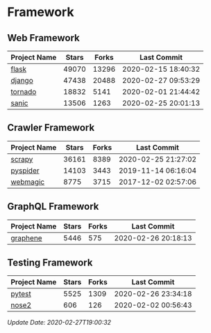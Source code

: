 # Framework

## Web Framework

| Project Name | Stars | Forks | Last Commit |
| ------------ | ----- | ----- | ----------- |
| [flask](https://github.com/pallets/flask) | 49070 | 13296 | 2020-02-15 18:40:32 |
| [django](https://github.com/django/django) | 47438 | 20488 | 2020-02-27 09:53:29 |
| [tornado](https://github.com/tornadoweb/tornado) | 18832 | 5141 | 2020-02-01 21:44:42 |
| [sanic](https://github.com/huge-success/sanic) | 13506 | 1263 | 2020-02-25 20:01:13 |

## Crawler Framework

| Project Name | Stars | Forks | Last Commit |
| ------------ | ----- | ----- | ----------- |
| [scrapy](https://github.com/scrapy/scrapy) | 36161 | 8389 | 2020-02-25 21:27:02 |
| [pyspider](https://github.com/binux/pyspider) | 14103 | 3443 | 2019-11-14 06:16:04 |
| [webmagic](https://github.com/code4craft/webmagic) | 8775 | 3715 | 2017-12-02 02:57:06 |

## GraphQL Framework

| Project Name | Stars | Forks | Last Commit |
| ------------ | ----- | ----- | ----------- |
| [graphene](https://github.com/graphql-python/graphene) | 5446 | 575 | 2020-02-26 20:18:13 |

## Testing Framework

| Project Name | Stars | Forks | Last Commit |
| ------------ | ----- | ----- | ----------- |
| [pytest](https://github.com/pytest-dev/pytest) | 5525 | 1309 | 2020-02-26 23:34:18 |
| [nose2](https://github.com/nose-devs/nose2) | 606 | 126 | 2020-02-02 00:56:43 |

*Update Date: 2020-02-27T19:00:32*